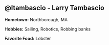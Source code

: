 ## @ltambascio - Larry Tambascio

**Hometown:** Northborough, MA

**Hobbies:** Sailing, Robotics, Robbing banks

**Favorite Food:** Lobster
